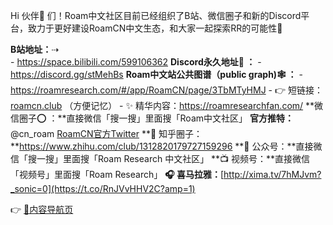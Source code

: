 Hi 伙伴👬 们！Roam中文社区目前已经组织了B站、微信圈子和新的Discord平台，致力于更好建设RoamCN中文生态，和大家一起探索RR的可能性🚀 

**B站地址：**⇢  
    - https://space.bilibili.com/599106362
**Discord永久地址🤗 ：**
    - https://discord.gg/stMehBs
**Roam中文站公共图谱（public graph)🕸️ ：**
    - https://roamresearch.com/#/app/RoamCN/page/3TbMTyHMJ
    - 👉 短链接： [roamcn.club](https://roamcn.club) （方便记忆）
    - ✨ 精华内容：https://roamresearchfan.com/
**微信圈子⭕️ ：**直接微信「搜一搜」里面搜「Roam中文社区」
**官方推特：**@cn_roam [RoamCN官方Twitter](https://twitter.com/cn_roam)
**🌊 知乎圈子：**https://www.zhihu.com/club/1312820179727159296
**📮 公众号：**直接微信「搜一搜」里面搜「Roam Research 中文社区」
**📺 视频号：**直接微信「视频号」里面搜「Roam Research」
**🎧 喜马拉雅：**[http://xima.tv/7hMJvm?_sonic=0](https://t.co/RnJVvHHV2C?amp=1)

👉 [🎈内容导航页](🎈内容导航页.md)


